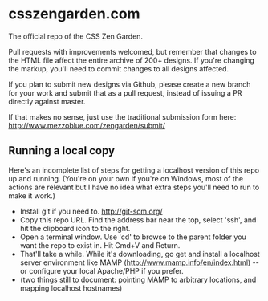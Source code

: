 # csszengarden.com

The official repo of the CSS Zen Garden.

Pull requests with improvements welcomed, but remember that changes to the
HTML file affect the entire archive of 200+ designs. If you're changing the
markup, you'll need to commit changes to all designs affected.

If you plan to submit new designs via Github, please create a new branch for 
your work and submit that as a pull request, instead of issuing a PR directly
against master.

If that makes no sense, just use the traditional submission form here: 
http://www.mezzoblue.com/zengarden/submit/

## Running a local copy

Here's an incomplete list of steps for getting a localhost version of this repo up and running. (You're on your own if you're on Windows, most of the actions are relevant but I have no idea what extra steps you'll need to run to make it work.)

* Install git if you need to. http://git-scm.org/
* Copy this repo URL. Find the address bar near the top, select 'ssh', and hit the clipboard icon to the right.
* Open a terminal window. Use 'cd' to browse to the parent folder you want the repo to exist in. Hit Cmd+V and Return.
* That'll take a while. While it's downloading, go get and install a localhost server environment like MAMP (http://www.mamp.info/en/index.html) -- or configure your local Apache/PHP if you prefer.
* (two things still to document: pointing MAMP to arbitrary locations, and mapping localhost hostnames)
